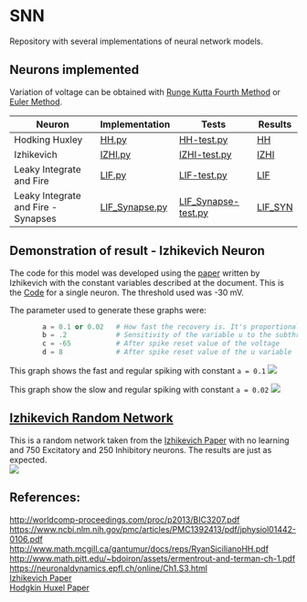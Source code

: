 # SNN
Repository with several implementations of neural network models. 

## Neurons implemented 
Variation of voltage can be obtained with [Runge Kutta Fourth Method](https://en.wikipedia.org/wiki/Runge%E2%80%93Kutta_methods) or [Euler Method](https://en.wikipedia.org/wiki/Euler_method).  

|Neuron |  Implementation |Tests |Results | 
|---|---|---|---|
|Hodking Huxley|[HH.py](Neurons/HH.py) | [HH-test.py](Neurons/test/HH-test.py) | [HH](Neurons/test/expected-results/HH/)  |   
|Izhikevich |  [IZHI.py](Neurons/IZHI.py) | [IZHI-test.py](Neurons/test/IZHI-test.py) | [IZHI](Neurons/test/expected-results/IZHI/) | 
|Leaky Integrate and Fire |  [LIF.py](Neurons/LIF.py)  | [LIF-test.py](Neurons/test/LIF-test.py )|[LIF](Neurons/test/expected-results/LIF) |
|Leaky Integrate and Fire - Synapses |  [LIF_Synapse.py](Neurons/LIF_synapse.py)  | [LIF_Synapse-test.py](Neurons/test/LIF_synapse-test.py) |[LIF_SYN](Neurons/test/expected-results/LIF_SYN/) |

## Demonstration of result - Izhikevich Neuron 
The code for this model was developed using the [paper](https://www.izhikevich.org/publications/spikes.pdf) written by Izhikevich with the constant variables described at the document. This is the [Code](Neurons/Izhikevich.py) for a single neuron. The threshold used was -30 mV. 
 
The parameter used to generate these graphs were:         
```python
        a = 0.1 or 0.02   # How fast the recovery is. It's proportional to the frequency of spikes for a constant input. 
        b = .2            # Sensitivity of the variable u to the subthreshold membrane fluctuation 
        c = -65           # After spike reset value of the voltage
        d = 8             # After spike reset value of the u variable 
```

This graph shows the fast and regular spiking with constant `a = 0.1`
![](https://i.imgur.com/bylBPGF.png)

This graph show the slow and regular spiking with constant `a = 0.02`
![](https://i.imgur.com/0QSoXWK.png)

## [Izhikevich Random Network](https://github.com/Jumaruba/SNN/blob/master/Network/IZV_NN.py)   
This is a random network taken from the [Izhikevich Paper](https://www.izhikevich.org/publications/spikes.pdf) with no learning and 750 Excitatory and 250 Inhibitory neurons. The results are just as expected.    
![](https://i.imgur.com/bYqNj2L.png)

## References: 

http://worldcomp-proceedings.com/proc/p2013/BIC3207.pdf  
https://www.ncbi.nlm.nih.gov/pmc/articles/PMC1392413/pdf/jphysiol01442-0106.pdf  
http://www.math.mcgill.ca/gantumur/docs/reps/RyanSicilianoHH.pdf    
http://www.math.pitt.edu/~bdoiron/assets/ermentrout-and-terman-ch-1.pdf
https://neuronaldynamics.epfl.ch/online/Ch1.S3.html  
[Izhikevich Paper](https://www.izhikevich.org/publications/spikes.pdf)    
[Hodgkin Huxel Paper](https://www.ncbi.nlm.nih.gov/pmc/articles/PMC1392413/pdf/jphysiol01442-0106.pdf)   
